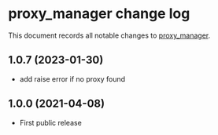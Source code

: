 # proxy_manager change log

This document records all notable changes to
[proxy_manager](https://github.com/Genzo4/proxy_manager).

## 1.0.7 (2023-01-30)

- add raise error if no proxy found

## 1.0.0 (2021-04-08)

- First public release

